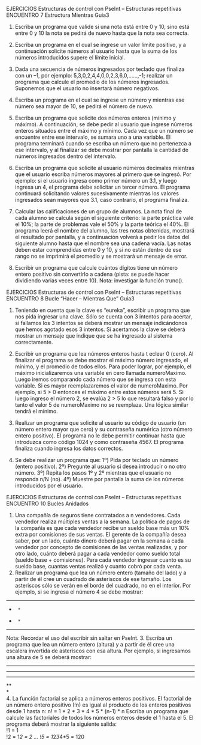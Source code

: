 EJERCICIOS Estructuras de control con PseInt – Estructuras repetitivas ENCUENTRO 7 Estructura Mientras Guia3 
1. Escriba un programa que valide si una nota está entre 0 y 10, sino está entre 0 y 10 la nota 
se pedirá de nuevo hasta que la nota sea correcta.
 
2. Escriba un programa en el cual se ingrese un valor límite positivo, y a continuación solicite 
números al usuario hasta que la suma de los números introducidos supere el límite inicial.
 
3. Dada una secuencia de números ingresados por teclado que finaliza con un –1, por 
ejemplo: 5,3,0,2,4,4,0,0,2,3,6,0,……,-1; realizar un programa que calcule el promedio de los 
números ingresados. Suponemos que el usuario no insertará número negativos.
 
4. Escriba un programa en el cual se ingrese un número y mientras ese número sea mayor 
de 10, se pedirá el número de nuevo.
 
5. Escriba un programa que solicite dos números enteros (mínimo y máximo). A continuación, 
se debe pedir al usuario que ingrese números enteros situados entre el máximo y mínimo. 
Cada vez que un número se encuentre entre ese intervalo, se sumara uno a una variable. 
El programa terminará cuando se escriba un número que no pertenezca a ese intervalo, y 
al finalizar se debe mostrar por pantalla la cantidad de números ingresados dentro del 
intervalo.
 
6. Escriba un programa que solicite al usuario números decimales mientras que el usuario 
escriba números mayores al primero que se ingresó. Por ejemplo: si el usuario ingresa 
como primer número un 3.1, y luego ingresa un 4, el programa debe solicitar un tercer 
número. El programa continuará solicitando valores sucesivamente mientras los valores 
ingresados sean mayores que 3.1, caso contrario, el programa finaliza.
 
7. Calcular las calificaciones de un grupo de alumnos. La nota final de cada alumno se 
calcula según el siguiente criterio: la parte práctica vale el 10%; la parte de problemas vale 
el 50% y la parte teórica el 40%. El programa leerá el nombre del alumno, las tres notas 
obtenidas, mostrará el resultado por pantalla, y a continuación volverá a pedir los datos del 
siguiente alumno hasta que el nombre sea una cadena vacía. Las notas deben estar 
comprendidas entre 0 y 10, y si no están dentro de ese rango no se imprimirá el promedio 
y se mostrará un mensaje de error.
 
8. Escribir un programa que calcule cuántos dígitos tiene un número entero positivo sin 
convertirlo a cadena (pista: se puede hacer dividiendo varias veces entre 10).  Nota: 
investigar la función trunc().
 
EJERCICIOS Estructuras de control con PseInt – Estructuras repetitivas ENCUENTRO 8 Bucle “Hacer – Mientras Que” Guia3

1. Teniendo en cuenta que la clave es “eureka”, escribir un programa que nos pida ingresar 
una clave. Sólo se cuenta con 3 intentos para acertar, si fallamos los 3 intentos se deberá 
mostrar un mensaje indicándonos que hemos agotado esos 3 intentos. Si acertamos la 
clave se deberá mostrar un mensaje que indique que se ha ingresado al sistema 
correctamente.

2. Escribir un programa que lea números enteros hasta t eclear 0 (cero). Al finalizar el 
programa se debe mostrar el máximo número ingresado, el mínimo, y el promedio de 
todos ellos.
Para poder lograr, por ejemplo, el máximo inicializaremos una variable en cero llamada 
numeroMaximo. Luego iremos comparando cada número que se ingresa con esta variable. 
Si es mayor reemplazaremos el valor de numeroMaximo. Por ejemplo, si 5 > 0 entonces el 
máximo entre estos números será 5. Si luego ingreso el número 2, se evalúa 2 > 5 lo que 
resultará falso y por lo tanto el valor 5 de numeroMaximo no se reemplaza. Una lógica 
similar tendrá el mínimo.

3. Realizar un programa que solicite al usuario su código de usuario (un número entero 
mayor que cero) y su contraseña numérica (otro número entero positivo). El programa no le 
debe permitir continuar hasta que introduzca como código 1024 y como contraseña 4567. 
El programa finaliza cuando ingresa los datos correctos.

4. Se debe realizar un programa que:
1º) Pida por teclado un número (entero positivo).
2º) Pregunte al usuario si desea introducir o no otro número.
3º) Repita los pasos 1º y 2º mientras que el usuario no responda n/N (no).
4º) Muestre por pantalla la suma de los números introducidos por el usuario.

EJERCICIOS Estructuras de control con PseInt – Estructuras repetitivas ENCUENTRO 10 Bucles Anidados


1. Una compañía de seguros tiene contratados a n vendedores. Cada vendedor realiza 
múltiples ventas a la semana. La política de pagos de la compañía es que cada vendedor 
recibe un sueldo base más un 10% extra por comisiones de sus ventas. El gerente de la 
compañía desea saber, por un lado, cuánto dinero deberá pagar en la semana a cada 
vendedor por concepto de comisiones de las ventas realizadas, y por otro lado, cuánto 
deberá pagar a cada vendedor como sueldo total (sueldo base + comisiones). Para cada 
vendedor ingresar cuanto es su sueldo base, cuantas ventas realizó y cuanto cobró por 
cada venta. 
2. Realizar un programa que lea un número entero (tamaño del lado) y a partir de él cree un 
cuadrado de asteriscos de ese tamaño. Los asteriscos sólo se verán en el borde del 
cuadrado, no en el interior. Por ejemplo, si se ingresa el número 4 se debe mostrar: 
* * * *  
*      *  
*      *  
* * * *   
Nota: Recordar el uso del escribir sin saltar en PseInt. 
3. Escriba un programa que lea un número entero (altura) y a partir de él cree una escalera 
invertida de asteriscos con esa altura. Por ejemplo, si ingresamos una altura de 5 se 
deberá mostrar: 
*****  
****  
***  
**  
*  
4. La función factorial se aplica a números enteros positivos. El factorial de un número entero 
positivo (!n) es igual al producto de los enteros positivos desde 1 hasta n: 
n! = 1 * 2 * 3 * 4 * 5 * (n-1) * n 
Escriba un programa que calcule las factoriales de todos los números enteros desde el 1 
hasta el 5. El programa deberá mostrar la siguiente salida:  
!1 = 1  
!2 = 1*2 = 2 
... 
!5 = 1*2*3*4*5 = 120 
